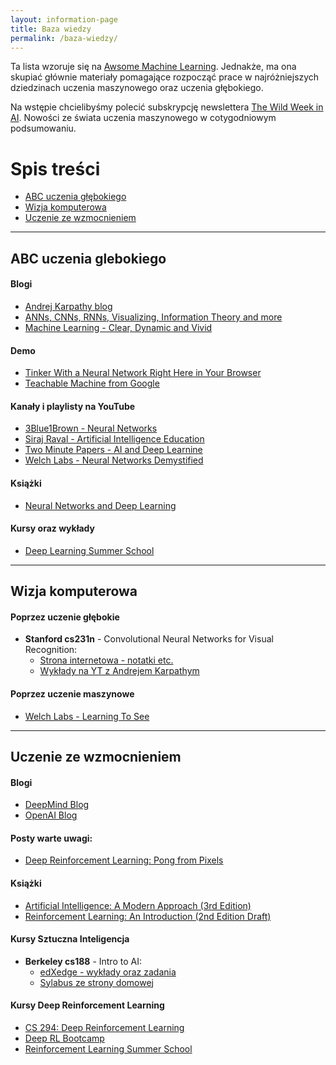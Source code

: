 ```yaml
---
layout: information-page
title: Baza wiedzy
permalink: /baza-wiedzy/
---
```


Ta lista wzoruje się na [Awsome Machine Learning](https://github.com/josephmisiti/awesome-machine-learning). Jednakże, ma ona skupiać głównie materiały pomagające rozpocząć prace w najróżniejszych dziedzinach uczenia maszynowego oraz uczenia głębokiego.

Na wstępie chcielibyśmy polecić subskrypcję newslettera [The Wild Week in AI](https://www.getrevue.co/profile/wildml). Nowości ze świata uczenia maszynowego w cotygodniowym podsumowaniu.

# Spis treści
- [ABC uczenia głębokiego](#abc-uczenia-glebokiego)
- [Wizja komputerowa](#wizja-komputerowa)
- [Uczenie ze wzmocnieniem](#uczenie-ze-wzmocnieniem)

---

## ABC uczenia glebokiego


#### Blogi
- [Andrej Karpathy blog](http://karpathy.github.io/)
- [ANNs, CNNs, RNNs, Visualizing, Information Theory and more](http://colah.github.io/)
- [Machine Learning - Clear, Dynamic and Vivid](https://distill.pub/)

#### Demo
- [Tinker With a Neural Network Right Here in Your Browser](http://playground.tensorflow.org/#activation=tanh&batchSize=10&dataset=circle&regDataset=reg-plane&learningRate=0.03&regularizationRate=0&noise=0&networkShape=4,2&seed=0.79386&showTestData=false&discretize=false&percTrainData=50&x=true&y=true&xTimesY=false&xSquared=false&ySquared=false&cosX=false&sinX=false&cosY=false&sinY=false&collectStats=false&problem=classification&initZero=false&hideText=false)
- [Teachable Machine from Google](https://teachablemachine.withgoogle.com/)

#### Kanały i playlisty na YouTube
- [3Blue1Brown - Neural Networks](https://www.youtube.com/playlist?list=PLZHQObOWTQDNU6R1_67000Dx_ZCJB-3pi)
- [Siraj Raval - Artificial Intelligence Education](https://www.youtube.com/channel/UCWN3xxRkmTPmbKwht9FuE5A)
- [Two Minute Papers - AI and Deep Learnine](https://www.youtube.com/playlist?list=PLujxSBD-JXglGL3ERdDOhthD3jTlfudC2)
- [Welch Labs - Neural Networks Demystified](https://www.youtube.com/playlist?list=PLiaHhY2iBX9hdHaRr6b7XevZtgZRa1PoU)

#### Książki
- [Neural Networks and Deep Learning](http://neuralnetworksanddeeplearning.com/)

#### Kursy oraz wykłady
- [Deep Learning Summer School](http://videolectures.net/deeplearning2017_montreal/)

---
## Wizja komputerowa

#### Poprzez uczenie głębokie
- **Stanford cs231n** - Convolutional Neural Networks for Visual Recognition:
  - [Strona internetowa - notatki etc.](http://cs231n.github.io/)
  - [Wykłady na YT z Andrejem Karpathym](https://www.youtube.com/playlist?list=PLkt2uSq6rBVctENoVBg1TpCC7OQi31AlC)

#### Poprzez uczenie maszynowe
- [Welch Labs - Learning To See](https://www.youtube.com/playlist?list=PLiaHhY2iBX9ihLasvE8BKnS2Xg8AhY6iV)

---
## Uczenie ze wzmocnieniem

#### Blogi
- [DeepMind Blog](https://deepmind.com/blog/)
- [OpenAI Blog](https://blog.openai.com/)

#### Posty warte uwagi:
- [Deep Reinforcement Learning: Pong from Pixels](http://karpathy.github.io/2016/05/31/rl/)

#### Książki

- [Artificial Intelligence: A Modern Approach (3rd Edition)](https://dcs.abu.edu.ng/staff/abdulrahim-abdulrazaq/courses/cosc208/Artificial%20Intelligence%20A%20Modern%20Approach%20(3rd%20Edition).pdf)
- [Reinforcement Learning: An Introduction (2nd Edition Draft)](http://ufal.mff.cuni.cz/~straka/courses/npfl114/2016/sutton-bookdraft2016sep.pdf)


#### Kursy Sztuczna Inteligencja
- **Berkeley cs188** - Intro to AI:
  - [edXedge - wykłady oraz zadania](https://edge.edx.org/courses/course-v1:Berkeley+CS188+SP17/course/)
  - [Sylabus ze strony domowej](http://ai.berkeley.edu/course_schedule.html)

#### Kursy Deep Reinforcement Learning
- [CS 294: Deep Reinforcement Learning](http://rll.berkeley.edu/deeprlcourse/)
- [Deep RL Bootcamp](https://sites.google.com/view/deep-rl-bootcamp/home)
- [Reinforcement Learning Summer School](http://videolectures.net/deeplearning2017_montreal/)


